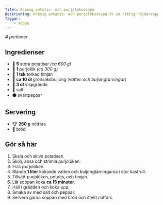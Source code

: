 ```yaml
---
Titel: Krämig potatis- och purjolökssoppa
Beskrivning: Krämig potatis- och purjolökssoppa är en riktig höjdarsoppa. Smaksätt gärna soppan med stekt nötfärs och servera gärna med bröd.
Taggar:
    - soppa
---
```


_**4** portioner_

## Ingredienser

- :potato: **5** stora potatisar _(ca 600 g)_
- :seedling: **1** purjolök _(ca 300 g)_
- :herb: **1 tsk** torkad timjan
- :shallow_pan_of_food: **ca 10 dl** grönsaksbuljong _(vatten och buljongtärningar)_
- :milk_glass: **3 dl** vispgrädde
- :salt: salt
- :black_circle: svartpeppar

## Servering

- :cow: **250 g** nötfärs
- :bread: bröd

## Gör så här

1. Skala och skiva potatisen.
2. Skölj, ansa och strimla purjolöken.
3. Fräs purjolöken.
4. Blanda **1 liter** kokande vatten och buljongtärningarna i stor kastrull.
5. Tillsätt purjolöken, potatis, och timjan.
6. Låt soppan koka **ca 15 minuter**.
7. Häll i grädden och koka upp.
8. Smaka av med salt och peppar.
9. Servera gärna soppan med bröd och stekt nötfärs.
